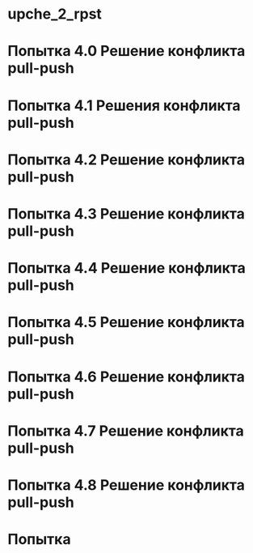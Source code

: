 ﻿# upche_2_rpst
# Попытка 4.0 Решение конфликта pull-push
# Попытка 4.1 Решения конфликта pull-push 
# Попытка 4.2 Решение конфликта pull-push
# Попытка 4.3 Решение конфликта pull-push
# Попытка 4.4 Решение конфликта pull-push
# Попытка 4.5 Решение конфликта pull-push
# Попытка 4.6 Решение конфликта pull-push
# Попытка 4.7 Решение конфликта pull-push
# Попытка 4.8 Решение конфликта pull-push
# Попытка 

